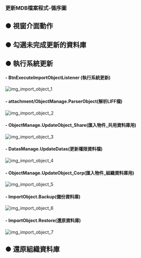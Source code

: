 ### <div id="flowchart">更新MDB檔案程式-循序圖</div>

## <div id="view">● 視窗介面動作 </div>

## <div id="check-db-in-no-update">● 勾選未完成更新的資料庫 </div>

## <div id="execute-import-object">● 執行系統更新 </div>
#### - BtnExecuteImportObjectListener (執行系統更新)
![img_import_object_1]

#### - attachment/ObjectManage.ParserObject(解析LIFF檔)
![img_import_object_2]

#### - ObjectManage.UpdateObject_Share(匯入物件_共用資料庫用)
![img_import_object_3]

#### - DatasManage.UpdateDatas(更新權限資料檔)
![img_import_object_4]

#### - ObjectManage.UpdateObject_Corp(匯入物件_組織資料庫用)
![img_import_object_5]


#### - ImportObject.Backup(備份資料庫)
![img_import_object_6]

#### - ImportObject.Restore(還原資料庫)
![img_import_object_7]




## <div id="restore-db">● 還原組織資料庫 </div>











[img_import_object_1]:attachment/BtnExecuteImportObjectListener(執行系統更新).jpg 
[img_import_object_2]:attachment/ObjectManage.ParserObject(解析LIFF檔).jpg
[img_import_object_3]:attachment/ObjectManage.UpdateObject_Share(匯入物件_共用資料庫用).jpg
[img_import_object_4]:attachment/DatasManage.UpdateDatas(更新權限資料檔).jpg
[img_import_object_5]:attachment/ObjectManage.UpdateObject_Corp(匯入物件_組織資料庫用).jpg

[img_import_object_6]:attachment/ImportObject.Backup(備份資料庫).jpg
[img_import_object_7]:attachment/ImportObject.Restore(還原資料庫).jpg


